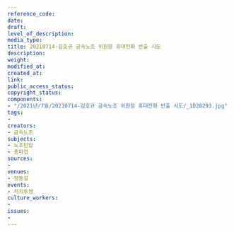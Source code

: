 ```yaml
---
reference_code: 
date: 
draft: 
level_of_description: 
media_type: 
title: 20210714-김호규 금속노조 위원장 휴대전화 반출 시도
description: 
weight: 
modified_at: 
created_at: 
link: 
public_access_status: 
copyright_status: 
components:
- "/2021년/7월/20210714-김호규 금속노조 위원장 휴대전화 반출 시도/_1D20293.jpg"
tags:
- 
creators:
- 금속노조
subjects:
- 노조탄압
- 총파업
sources:
- 
venues:
- 정동길
events:
- 저지투쟁
culture_workers:
- 
issues:
- 
---
```


